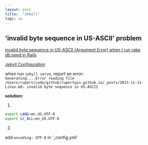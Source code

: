 ```yaml
---
layout: post
title:  "Jekyll"
tags: za
---
```


## 'invalid byte sequence in US-ASCII' problem

[invalid byte sequence in US-ASCII (Argument Error) when I run rake db:seed in Rails](http://stackoverflow.com/questions/17031651/invalid-byte-sequence-in-us-ascii-argument-error-when-i-run-rake-dbseed-in-ra)

[Jekyll Configuration](http://jekyllrb.com/docs/configuration/)

when run `jekyll serve`, report an error:  
`Generating... Error reading file /Users/rupert/code/github/rupertqin.github.io/_posts/2013-11-11-Linux.md: invalid byte sequence in US-ASCII`

**solution:**

1.

```bash
export LANG=en_US.UTF-8
export LC_ALL=en_US.UTF-8
```
2.

add `encoding: UTF-8` in '_config.yml'